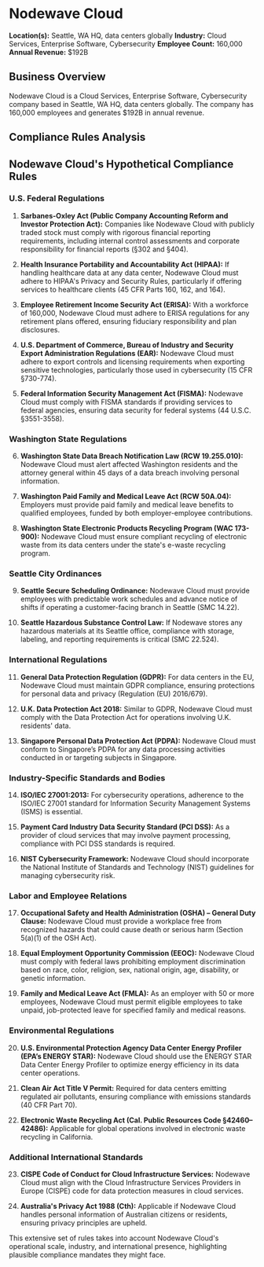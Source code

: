 # Nodewave Cloud

**Location(s):** Seattle, WA HQ, data centers globally
**Industry:** Cloud Services, Enterprise Software, Cybersecurity
**Employee Count:** 160,000
**Annual Revenue:** $192B

## Business Overview

Nodewave Cloud is a Cloud Services, Enterprise Software, Cybersecurity company based in Seattle, WA HQ, data centers globally. The company has 160,000 employees and generates $192B in annual revenue.



## Compliance Rules Analysis

## Nodewave Cloud's Hypothetical Compliance Rules

### U.S. Federal Regulations
1. **Sarbanes-Oxley Act (Public Company Accounting Reform and Investor Protection Act):** Companies like Nodewave Cloud with publicly traded stock must comply with rigorous financial reporting requirements, including internal control assessments and corporate responsibility for financial reports (§302 and §404).

2. **Health Insurance Portability and Accountability Act (HIPAA):** If handling healthcare data at any data center, Nodewave Cloud must adhere to HIPAA's Privacy and Security Rules, particularly if offering services to healthcare clients (45 CFR Parts 160, 162, and 164).

3. **Employee Retirement Income Security Act (ERISA):** With a workforce of 160,000, Nodewave Cloud must adhere to ERISA regulations for any retirement plans offered, ensuring fiduciary responsibility and plan disclosures.

4. **U.S. Department of Commerce, Bureau of Industry and Security Export Administration Regulations (EAR):** Nodewave Cloud must adhere to export controls and licensing requirements when exporting sensitive technologies, particularly those used in cybersecurity (15 CFR §730-774).

5. **Federal Information Security Management Act (FISMA):** Nodewave Cloud must comply with FISMA standards if providing services to federal agencies, ensuring data security for federal systems (44 U.S.C. §3551-3558).

### Washington State Regulations
6. **Washington State Data Breach Notification Law (RCW 19.255.010):** Nodewave Cloud must alert affected Washington residents and the attorney general within 45 days of a data breach involving personal information.

7. **Washington Paid Family and Medical Leave Act (RCW 50A.04):** Employers must provide paid family and medical leave benefits to qualified employees, funded by both employer-employee contributions.

8. **Washington State Electronic Products Recycling Program (WAC 173-900):** Nodewave Cloud must ensure compliant recycling of electronic waste from its data centers under the state's e-waste recycling program.

### Seattle City Ordinances
9. **Seattle Secure Scheduling Ordinance:** Nodewave Cloud must provide employees with predictable work schedules and advance notice of shifts if operating a customer-facing branch in Seattle (SMC 14.22).

10. **Seattle Hazardous Substance Control Law:** If Nodewave stores any hazardous materials at its Seattle office, compliance with storage, labeling, and reporting requirements is critical (SMC 22.524).

### International Regulations
11. **General Data Protection Regulation (GDPR):** For data centers in the EU, Nodewave Cloud must maintain GDPR compliance, ensuring protections for personal data and privacy (Regulation (EU) 2016/679).

12. **U.K. Data Protection Act 2018:** Similar to GDPR, Nodewave Cloud must comply with the Data Protection Act for operations involving U.K. residents' data.

13. **Singapore Personal Data Protection Act (PDPA):** Nodewave Cloud must conform to Singapore’s PDPA for any data processing activities conducted in or targeting subjects in Singapore.

### Industry-Specific Standards and Bodies
14. **ISO/IEC 27001:2013:** For cybersecurity operations, adherence to the ISO/IEC 27001 standard for Information Security Management Systems (ISMS) is essential.

15. **Payment Card Industry Data Security Standard (PCI DSS):** As a provider of cloud services that may involve payment processing, compliance with PCI DSS standards is required.

16. **NIST Cybersecurity Framework:** Nodewave Cloud should incorporate the National Institute of Standards and Technology (NIST) guidelines for managing cybersecurity risk.

### Labor and Employee Relations
17. **Occupational Safety and Health Administration (OSHA) – General Duty Clause:** Nodewave Cloud must provide a workplace free from recognized hazards that could cause death or serious harm (Section 5(a)(1) of the OSH Act).

18. **Equal Employment Opportunity Commission (EEOC):** Nodewave Cloud must comply with federal laws prohibiting employment discrimination based on race, color, religion, sex, national origin, age, disability, or genetic information.

19. **Family and Medical Leave Act (FMLA):** As an employer with 50 or more employees, Nodewave Cloud must permit eligible employees to take unpaid, job-protected leave for specified family and medical reasons.

### Environmental Regulations
20. **U.S. Environmental Protection Agency Data Center Energy Profiler (EPA’s ENERGY STAR):** Nodewave Cloud should use the ENERGY STAR Data Center Energy Profiler to optimize energy efficiency in its data center operations.

21. **Clean Air Act Title V Permit:** Required for data centers emitting regulated air pollutants, ensuring compliance with emissions standards (40 CFR Part 70).

22. **Electronic Waste Recycling Act (Cal. Public Resources Code §42460–42486):** Applicable for global operations involved in electronic waste recycling in California.

### Additional International Standards
23. **CISPE Code of Conduct for Cloud Infrastructure Services:** Nodewave Cloud must align with the Cloud Infrastructure Services Providers in Europe (CISPE) code for data protection measures in cloud services.

24. **Australia's Privacy Act 1988 (Cth):** Applicable if Nodewave Cloud handles personal information of Australian citizens or residents, ensuring privacy principles are upheld.

This extensive set of rules takes into account Nodewave Cloud's operational scale, industry, and international presence, highlighting plausible compliance mandates they might face.
